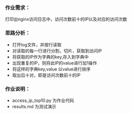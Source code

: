 
### 作业需求：    

打印出nginx访问日志中，访问次数前十的IP以及对应的访问次数

### 思路分析：
* 打开log文件，并按行读取
* 对读取的每一行进行分割，切片，获取到访问IP
* 将获取的IP作为字典的key,存入到字典中
* 出现重复的IP，则将此IP的value进行加1操作
* 将这样的字典key,value 以value进行排序
* 取出后十对，即是访问次数前十的IP

### 作业说明：

* access_ip_top10.py 为作业代码
* results.md 为测试演示
